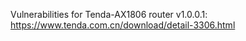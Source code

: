 Vulnerabilities for Tenda-AX1806 router v1.0.0.1: https://www.tenda.com.cn/download/detail-3306.html